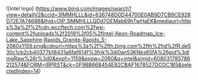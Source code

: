 ![Intel logo] (https://www.bing.com/images/search?view=detailV2&ccid=3lMMHLLL&id=636748D0D44700E0AB9D7CB9CE928D72E7A7468B&thid=OIP.3lMMHLLLQDd7GEMab69hTwHaEK&mediaurl=https%3a%2f%2fcdn.wccftech.com%2fwp-content%2fuploads%2f2019%2f05%2fIntel-Xeon-Roadmap_Ice-Lake_Sapphire-Rapids_Granite-Rapids_5-2060x1159.png&cdnurl=https%3a%2f%2fth.bing.com%2fth%2fid%2fR.de530c1cb2cb40377b18431a6faf614f%3frik%3di0an53KNks65fA%26pid%3dImgRaw%26r%3d0&exph=1159&expw=2060&q=intel&simid=608031785786212574&FORM=IRPRST&ck=0F9BB668454E82CBAF1678527DCDC1B5&selectedIndex=14)
